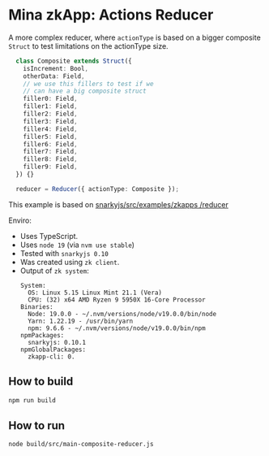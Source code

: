 # Mina zkApp: Actions Reducer

A more complex reducer, where `actionType` is based on a bigger composite `Struct` to test limitations on the actionType size.

~~~typescript
  class Composite extends Struct({
    isIncrement: Bool,
    otherData: Field,
    // we use this fillers to test if we 
    // can have a big composite struct
    filler0: Field,
    filler1: Field,
    filler2: Field,
    filler3: Field,
    filler4: Field,
    filler5: Field,
    filler6: Field,
    filler7: Field,
    filler8: Field,
    filler9: Field,
  }) {}

  reducer = Reducer({ actionType: Composite });
~~~

This example is based on [snarkyjs/src/examples/zkapps
/reducer](https://github.com/o1-labs/snarkyjs/tree/main/src/examples/zkapps/reducer)

Enviro:

- Uses TypeScript. 
- Uses `node 19` (via `nvm use stable`)
- Tested with `snarkyjs 0.10`
- Was created using `zk client`.
- Output of `zk system`:
  ~~~
  System:
    OS: Linux 5.15 Linux Mint 21.1 (Vera)
    CPU: (32) x64 AMD Ryzen 9 5950X 16-Core Processor
  Binaries:
    Node: 19.0.0 - ~/.nvm/versions/node/v19.0.0/bin/node
    Yarn: 1.22.19 - /usr/bin/yarn
    npm: 9.6.6 - ~/.nvm/versions/node/v19.0.0/bin/npm
  npmPackages:
    snarkyjs: 0.10.1
  npmGlobalPackages:
    zkapp-cli: 0.
  ~~~

## How to build
```sh
npm run build
```

## How to run 
```sh
node build/src/main-composite-reducer.js
```
